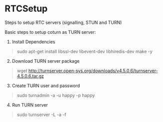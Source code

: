 # RTCSetup
Steps to setup RTC servers (signalling, STUN and TURN)

Basic steps to setup coturn as TURN server:

1. Install Dependencies
> sudo apt-get install libssl-dev libevent-dev libhiredis-dev make -y

2. Download TURN server package
> wget http://turnserver.open-sys.org/downloads/v4.5.0.6/turnserver-4.5.0.6.tar.gz

3. Create TURN user and password
> sudo turnadmin -a -u happy -p happy

4. Run TURN server
> sudo turnserver -L <listening-ip> -a -f
